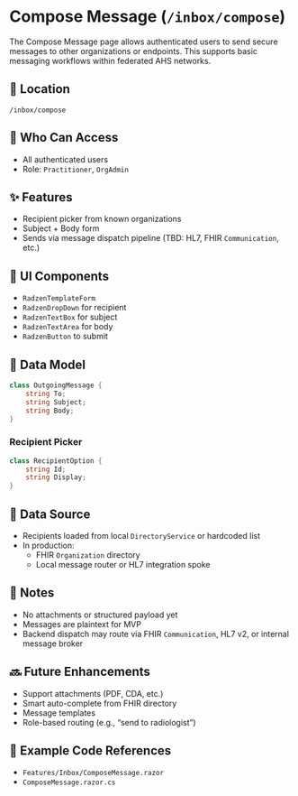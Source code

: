# Compose Message (`/inbox/compose`)

The Compose Message page allows authenticated users to send secure messages to other organizations or endpoints. This supports basic messaging workflows within federated AHS networks.

## 📍 Location

`/inbox/compose`

## 👥 Who Can Access

- All authenticated users  
- Role: `Practitioner`, `OrgAdmin`

## ✨ Features

- Recipient picker from known organizations
- Subject + Body form
- Sends via message dispatch pipeline (TBD: HL7, FHIR `Communication`, etc.)

## 🧱 UI Components

- `RadzenTemplateForm`
- `RadzenDropDown` for recipient
- `RadzenTextBox` for subject
- `RadzenTextArea` for body
- `RadzenButton` to submit

## 🔌 Data Model

```csharp
class OutgoingMessage {
    string To;
    string Subject;
    string Body;
}
```

### Recipient Picker

```csharp
class RecipientOption {
    string Id;
    string Display;
}
```

## 🔄 Data Source

- Recipients loaded from local `DirectoryService` or hardcoded list
- In production:
  - FHIR `Organization` directory
  - Local message router or HL7 integration spoke

## 🔐 Notes

- No attachments or structured payload yet
- Messages are plaintext for MVP
- Backend dispatch may route via FHIR `Communication`, HL7 v2, or internal message broker

## 🔜 Future Enhancements

- Support attachments (PDF, CDA, etc.)
- Smart auto-complete from FHIR directory
- Message templates
- Role-based routing (e.g., “send to radiologist”)

## 🧪 Example Code References

- `Features/Inbox/ComposeMessage.razor`
- `ComposeMessage.razor.cs`